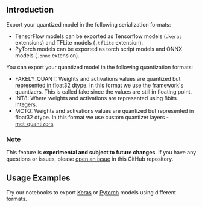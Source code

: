 ## Introduction

Export your quantized model in the following serialization formats:

* TensorFlow models can be exported as Tensorflow models (`.keras` extensions) and TFLite models (`.tflite` extension).
* PyTorch models can be exported as torch script models and ONNX models (`.onnx` extension).

You can export your quantized model in the following quantization formats:
* FAKELY_QUANT: Weights and activations values are quantized but represented in float32 dtype. In this format we use the framework's quantizers. This is called fake since the values are still in floating point.
* INT8: Where weights and activations are represented using 8bits integers.
* MCTQ: Weights and activations values are quantized but represented in float32 dtype. In this format we use custom quantizer layers - [mct_quantizers](https://github.com/sony/mct_quantizers#readme).


### Note

This feature is **experimental and subject to future changes**. If you have any questions or issues,
please [open an issue](https://github.com/sony/model_optimization/issues/new/choose) in this GitHub repository.

## Usage Examples

Try our notebooks to export [Keras](../../tutorials/notebooks/example_keras_export.ipynb) or [Pytorch](../../tutorials/notebooks/example_pytorch_export.ipynb) models using different formats.
